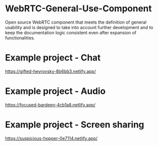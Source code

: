 # WebRTC-General-Use-Component
Open source WebRTC component that meets the definition of general usability and is designed to take into account further development and to keep the documentation logic consistent even after expansion of functionalities.


# Example project - Chat
https://gifted-heyrovsky-8b6bb3.netlify.app/

# Example project - Audio
https://focused-bardeen-4cb1a8.netlify.app/

# Example project - Screen sharing
https://suspicious-hopper-0e7114.netlify.app/
